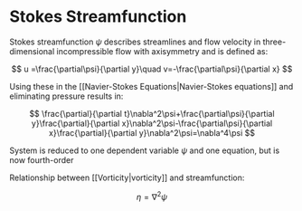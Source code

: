# Stokes Streamfunction


Stokes streamfunction $\psi$ describes streamlines and flow velocity in three-dimensional incompressible flow with axisymmetry and is defined as:

$$
u =\frac{\partial\psi}{\partial y}\quad v=-\frac{\partial\psi}{\partial x}
$$

Using these in the [[Navier-Stokes Equations|Navier-Stokes equations]] and eliminating pressure results in:

$$
\frac{\partial}{\partial t}\nabla^2\psi+\frac{\partial\psi}{\partial y}\frac{\partial}{\partial x}\nabla^2\psi-\frac{\partial\psi}{\partial x}\frac{\partial}{\partial y}\nabla^2\psi=\nabla^4\psi
$$

System is reduced to one dependent variable $\psi$ and one equation, but is now fourth-order

Relationship between [[Vorticity|vorticity]] and streamfunction:

$$
\eta=\nabla^2\psi
$$